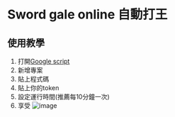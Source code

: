 # Sword gale online 自動打王


## 使用教學
1. 打開[Google script](https://script.google.com/home)
2. 新增專案
3. 貼上程式碼
4. 貼上你的token
5. 設定運行時間(推薦每10分鐘一次)
6. 享受
![image](https://github.com/MrPingot/SGOautoBoss/assets/97339781/23de8761-8964-4514-b8dd-24681ed2cf79)

